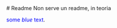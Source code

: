 <head>
<style>
p.ex1 {
  margin-left: 30px;
}
</style>
</head>
# Readme
Non serve un readme, in teoria



<span style="color:blue">some *blue* text</span>.
